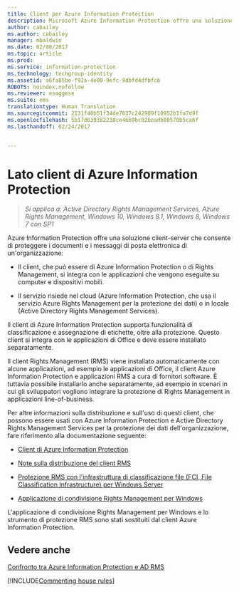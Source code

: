 ```yaml
---
title: Client per Azure Information Protection
description: Microsoft Azure Information Protection offre una soluzione client-server che consente di proteggere i dati di un&quot;organizzazione. Il client (di Azure Information Protection o di Rights Management) si integra con le applicazioni che vengono eseguite su computer e dispositivi mobili.
author: cabailey
ms.author: cabailey
manager: mbaldwin
ms.date: 02/08/2017
ms.topic: article
ms.prod: 
ms.service: information-protection
ms.technology: techgroup-identity
ms.assetid: a6fa85be-f92a-4e00-9efc-9dbfd4dfbfcb
ROBOTS: noindex,nofollow
ms.reviewer: esaggese
ms.suite: ems
translationtype: Human Translation
ms.sourcegitcommit: 2131f40b51f34de7637c242909f10952b1fa7d9f
ms.openlocfilehash: 5b17d639382238ce4669bc02beadb80570b5ca6f
ms.lasthandoff: 02/24/2017


---
```


# <a name="the-client-side-of-azure-information-protection"></a>Lato client di Azure Information Protection

>*Si applica a: Active Directory Rights Management Services, Azure Rights Management, Windows 10, Windows 8.1, Windows 8, Windows 7 con SP1*

Azure Information Protection offre una soluzione client-server che consente di proteggere i documenti e i messaggi di posta elettronica di un'organizzazione:

- Il client, che può essere di Azure Information Protection o di Rights Management, si integra con le applicazioni che vengono eseguite su computer e dispositivi mobili. 

- Il servizio risiede nel cloud (Azure Information Protection, che usa il servizio Azure Rights Management per la protezione dei dati) o in locale (Active Directory Rights Management Services). 

Il client di Azure Information Protection supporta funzionalità di classificazione e assegnazione di etichette, oltre alla protezione. Questo client si integra con le applicazioni di Office e deve essere installato separatamente.

Il client Rights Management (RMS) viene installato automaticamente con alcune applicazioni, ad esempio le applicazioni di Office, il client Azure Information Protection e applicazioni RMS a cura di fornitori software. È tuttavia possibile installarlo anche separatamente, ad esempio in scenari in cui gli sviluppatori vogliono integrare la protezione di Rights Management in applicazioni line-of-business.

Per altre informazioni sulla distribuzione e sull'uso di questi client, che possono essere usati con Azure Information Protection e Active Directory Rights Management Services per la protezione dei dati dell'organizzazione, fare riferimento alla documentazione seguente:

- [Client di Azure Information Protection](AIP-client.md)

- [Note sulla distribuzione del client RMS](client-deployment-notes.md)

- [Protezione RMS con l'infrastruttura di classificazione file (FCI, File Classification Infrastructure) per Windows Server](configure-fci.md)

- [Applicazione di condivisione Rights Management per Windows](sharing-app-windows.md)

L'applicazione di condivisione Rights Management per Windows e lo strumento di protezione RMS sono stati sostituiti dal client Azure Information Protection. 


## <a name="see-also"></a>Vedere anche
[Confronto tra Azure Information Protection e AD RMS](../understand-explore/compare-azure-rms-ad-rms.md)

[!INCLUDE[Commenting house rules](../includes/houserules.md)]
